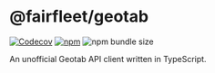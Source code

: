 # @fairfleet/geotab

[![Codecov](https://img.shields.io/codecov/c/github/fairfleet/geotab?style=flat-square&token=GT7V1LNB88)](https://app.codecov.io/gh/fairfleet/geotab)
[![npm](https://img.shields.io/npm/v/@fairfleet/geotab?style=flat-square)](https://www.npmjs.com/package/@fairfleet/geotab)
![npm bundle size](https://img.shields.io/bundlephobia/minzip/@fairfleet/geotab@latest?style=flat-square)

An unofficial Geotab API client written in TypeScript.
